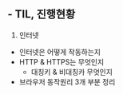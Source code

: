 ## - TIL, 진행현황

1. 인터넷

- 인터넷은 어떻게 작동하는지
- HTTP & HTTPS는 무엇인지
  - 대칭키 & 비대칭카 무엇인지
- 브라우저 동작원리
  3개 부분 정리
